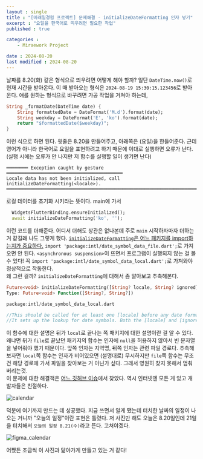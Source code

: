 ```yaml
---
layout : single
title : "[미래일경험 프로젝트] 문제해결 - initializeDateFormatting 인자 넣기"
excerpt : "요일을 한국어로 띄우려면 필요한 작업"
published : true

categories : 
    - Miraework Project

date : 2024-08-20
last modified : 2024-08-20
---
```

날짜를 8.20(화) 같은 형식으로 띄우려면 어떻게 해야 할까? 일단 `DateTime.now()`로 현재 시간을 받아온다. 이 때 받아오는 형식은 `2024-08-19 15:30:15.123456`로 받아온다. 얘를 원하는 형식으로 바꾸려면 가공 작업을 거쳐야 하는데,
```dart
String _formatDate(DateTime date) {
    String formattedDate = DateFormat('M.d').format(date);
    String weekday = DateFormat('E', 'ko').format(date);
    return "$formattedDate($weekday)";
}
```  
이런 식으로 하면 된다. 윗줄은 8.20을 만들어주고, 아래쪽은 (요일)을 한들어준다. 근데 영어가 아니라 한국어로 요일을 표현하려고 하기 때문에 이대로 실행하면 오류가 난다. (실행 시에는 오류가 안 나지만 저 함수를 실행할 일이 생기면 난다)

```
════════ Exception caught by gesture ═══════════════════════════════════════════
Locale data has not been initialized, call initializeDateFormatting(<locale>).
════════════════════════════════════════════════════════════════════════════════
```
로컬 데이터를 초기화 시키라는 뜻이다. main에 가서 
```dart
  WidgetsFlutterBinding.ensureInitialized();
  await initializeDateFormatting('ko', '');
```
이런 코드를 더해준다. 어디서 더해도 상관은 없나본데 주로 `main` 시작하자마자 더하는 거 같길래 나도 그렇게 했다. <u>`initializeDateFormatting`은 어느 패키지를 import하는지가 중요하다.</u> `import 'package:intl/date_symbol_data_file.dart';`로 가져오면 안 된다. `<asynchronous suspension>`이 뜨면서 프로그램이 실행되지 않는 걸 볼 수 있다! 꼭 `import 'package:intl/date_symbol_data_local.dart';`로 가져와야 정상적으로 작동한다.  
왜 그런 걸까? `initializeDateFormatting`에 대해서 좀 알아보고 추측해본다.
```dart 
Future<void> initializeDateFormatting([String? locale, String? ignored])
Type: Future<void> Function([String?, String?])

package:intl/date_symbol_data_local.dart

//This should be called for at least one [locale] before any date formatting methods are called. 
//It sets up the lookup for date symbols. Both the [locale] and [ignored] parameter are ignored, as the data for all locales is directly available.
```
이 함수에 대한 설명은 뒤가 `local`로 끝나는 쪽 패키지에 대한 설명이란 걸 알 수 있다. 왜냐면 뒤가 `file`로 끝났던 패키지의 함수는 인자에 `null`을 허용하지 않아서 빈 문자열을 넣어줘야 했기 때문이다. 앞쪽 인자는 지역명, 뒤쪽 인자는 관련 파일 경로다. 추측해보자면 `local`쪽 함수는 인자가 비어있으면 (설명대로) 무시하지만 `file`쪽 함수는 무조건 해당 경로에 가서 파일을 찾아보는 거 아닌가 싶다. 그래서 영원히 찾지 못해서 멈춰버리는것.  
이 문제에 대한 해결책은 [어느 깃허브 이슈](https://github.com/dart-lang/i18n/issues/742)에서 찾았다. 역시 인터넷엔 모든 게 있고 개발자들은 친절하다.  

![calendar](https://github.com/user-attachments/assets/f8be3bb6-53d8-4d79-b268-e6611562591e)  

덕분에 여기까지 만드는 데 성공했다. 지금 쓰면서 알게 됐는데 터치한 날짜의 일정이 나오는 거니까 "오늘의 일정"이란 표현은 틀렸다. 저 사진만 해도 오늘은 8.20일인데 21일을 터치해서 `오늘의 일정 8.21(수)`라고 뜬다. 고쳐야겠다.  

![figma_calendar](https://github.com/user-attachments/assets/0058f358-126e-4de2-92cf-3be512c5dfbc)  

어쨌든 조금씩 이 사진과 닮아가게 만들고 있는 거 같다!